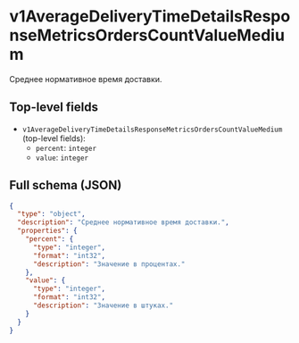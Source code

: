 # v1AverageDeliveryTimeDetailsResponseMetricsOrdersCountValueMedium

Среднее нормативное время доставки.

## Top-level fields
- `v1AverageDeliveryTimeDetailsResponseMetricsOrdersCountValueMedium` (top-level fields):
  - `percent`: `integer`
  - `value`: `integer`

## Full schema (JSON)
```json
{
  "type": "object",
  "description": "Среднее нормативное время доставки.",
  "properties": {
    "percent": {
      "type": "integer",
      "format": "int32",
      "description": "Значение в процентах."
    },
    "value": {
      "type": "integer",
      "format": "int32",
      "description": "Значение в штуках."
    }
  }
}
```
